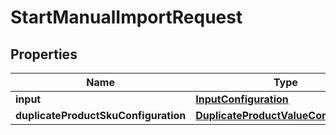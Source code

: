 
# StartManualImportRequest

## Properties
Name | Type | Description | Notes
------------ | ------------- | ------------- | -------------
**input** | [**InputConfiguration**](InputConfiguration.md) |  | 
**duplicateProductSkuConfiguration** | [**DuplicateProductValueConfiguration**](DuplicateProductValueConfiguration.md) |  |  [optional]



